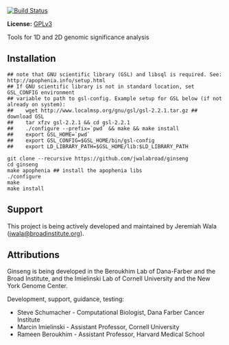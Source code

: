 [![Build Status](https://travis-ci.org/jwalabroad/ginseng.svg?branch=master)](https://travis-ci.org/jwalabroad/ginseng)

**License:** [GPLv3][license]

Tools for 1D and 2D genomic significance analysis

Installation
------------
```
## note that GNU scientific library (GSL) and libsql is required. See: http://apophenia.info/setup.html
## If GNU scientific library is not in standard location, set GSL_CONFIG environment
## variable to path to gsl-config. Example setup for GSL below (if not already on system):
##    wget http://www.localmsp.org/gnu/gsl/gsl-2.2.1.tar.gz ## download GSL
##    tar xfzv gsl-2.2.1 && cd gsl-2.2.1
##    ./configure --prefix=`pwd` && make && make install
##    export GSL_HOME=`pwd`
##    export GSL_CONFIG=$GSL_HOME/bin/gsl-config
##    export LD_LIBRARY_PATH=$GSL_HOME/lib:$LD_LIBRARY_PATH

git clone --recursive https://github.com/jwalabroad/ginseng
cd ginseng
make apophenia ## install the apophenia libs
./configure
make
make install
```

Support
-------
This project is being actively developed and maintained by Jeremiah Wala (jwala@broadinstitute.org). 

Attributions
------------
Ginseng is being developed in the Beroukhim Lab of Dana-Farber and the Broad Institute, and the
Imielinski Lab of Cornell University and the New York Genome Center.

Development, support, guidance, testing:
* Steve Schumacher - Computational Biologist, Dana Farber Cancer Institute
* Marcin Imielinski - Assistant Professor, Cornell University
* Rameen Beroukhim - Assistant Professor, Harvard Medical School

[license]: https://github.com/jwalabroad/ginseng/blob/master/LICENSE
